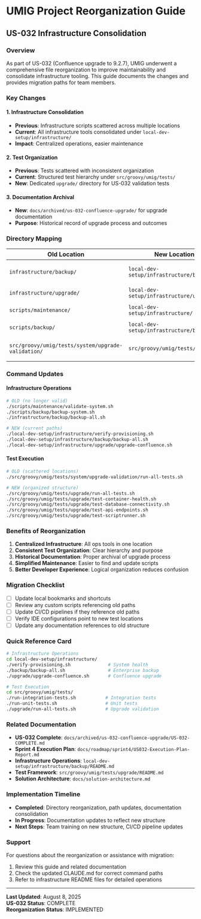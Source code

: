 # UMIG Project Reorganization Guide

## US-032 Infrastructure Consolidation

### Overview

As part of US-032 (Confluence upgrade to 9.2.7), UMIG underwent a comprehensive file reorganization to improve maintainability and consolidate infrastructure tooling. This guide documents the changes and provides migration paths for team members.

### Key Changes

#### 1. Infrastructure Consolidation

- **Previous**: Infrastructure scripts scattered across multiple locations
- **Current**: All infrastructure tools consolidated under `local-dev-setup/infrastructure/`
- **Impact**: Centralized operations, easier maintenance

#### 2. Test Organization

- **Previous**: Tests scattered with inconsistent organization
- **Current**: Structured test hierarchy under `src/groovy/umig/tests/`
- **New**: Dedicated `upgrade/` directory for US-032 validation tests

#### 3. Documentation Archival

- **New**: `docs/archived/us-032-confluence-upgrade/` for upgrade documentation
- **Purpose**: Historical record of upgrade process and outcomes

### Directory Mapping

| Old Location                                       | New Location                              | Purpose                  |
| -------------------------------------------------- | ----------------------------------------- | ------------------------ |
| `infrastructure/backup/`                           | `local-dev-setup/infrastructure/backup/`  | Enterprise backup system |
| `infrastructure/upgrade/`                          | `local-dev-setup/infrastructure/upgrade/` | Upgrade automation       |
| `scripts/maintenance/`                             | `local-dev-setup/infrastructure/`         | Maintenance operations   |
| `scripts/backup/`                                  | `local-dev-setup/infrastructure/backup/`  | Backup operations        |
| `src/groovy/umig/tests/system/upgrade-validation/` | `src/groovy/umig/tests/upgrade/`          | Upgrade-specific tests   |

### Command Updates

#### Infrastructure Operations

```bash
# OLD (no longer valid)
./scripts/maintenance/validate-system.sh
./scripts/backup/backup-system.sh
./infrastructure/backup/backup-all.sh

# NEW (current paths)
./local-dev-setup/infrastructure/verify-provisioning.sh
./local-dev-setup/infrastructure/backup/backup-all.sh
./local-dev-setup/infrastructure/upgrade/upgrade-confluence.sh
```

#### Test Execution

```bash
# OLD (scattered locations)
./src/groovy/umig/tests/system/upgrade-validation/run-all-tests.sh

# NEW (organized structure)
./src/groovy/umig/tests/upgrade/run-all-tests.sh
./src/groovy/umig/tests/upgrade/test-container-health.sh
./src/groovy/umig/tests/upgrade/test-database-connectivity.sh
./src/groovy/umig/tests/upgrade/test-api-endpoints.sh
./src/groovy/umig/tests/upgrade/test-scriptrunner.sh
```

### Benefits of Reorganization

1. **Centralized Infrastructure**: All ops tools in one location
2. **Consistent Test Organization**: Clear hierarchy and purpose
3. **Historical Documentation**: Proper archival of upgrade process
4. **Simplified Maintenance**: Easier to find and update scripts
5. **Better Developer Experience**: Logical organization reduces confusion

### Migration Checklist

- [ ] Update local bookmarks and shortcuts
- [ ] Review any custom scripts referencing old paths
- [ ] Update CI/CD pipelines if they reference old paths
- [ ] Verify IDE configurations point to new test locations
- [ ] Update any documentation references to old structure

### Quick Reference Card

```bash
# Infrastructure Operations
cd local-dev-setup/infrastructure/
./verify-provisioning.sh              # System health
./backup/backup-all.sh                # Enterprise backup
./upgrade/upgrade-confluence.sh       # Confluence upgrade

# Test Execution
cd src/groovy/umig/tests/
./run-integration-tests.sh           # Integration tests
./run-unit-tests.sh                  # Unit tests
./upgrade/run-all-tests.sh           # Upgrade validation
```

### Related Documentation

- **US-032 Complete**: `docs/archived/us-032-confluence-upgrade/US-032-COMPLETE.md`
- **Sprint 4 Execution Plan**: `docs/roadmap/sprint4/US032-Execution-Plan-Report.md`
- **Infrastructure Operations**: `local-dev-setup/infrastructure/backup/README.md`
- **Test Framework**: `src/groovy/umig/tests/upgrade/README.md`
- **Solution Architecture**: `docs/solution-architecture.md`

### Implementation Timeline

- **Completed**: Directory reorganization, path updates, documentation consolidation
- **In Progress**: Documentation updates to reflect new structure
- **Next Steps**: Team training on new structure, CI/CD pipeline updates

### Support

For questions about the reorganization or assistance with migration:

1. Review this guide and related documentation
2. Check the updated CLAUDE.md for correct command paths
3. Refer to infrastructure README files for detailed operations

---

**Last Updated**: August 8, 2025  
**US-032 Status**: COMPLETE  
**Reorganization Status**: IMPLEMENTED
